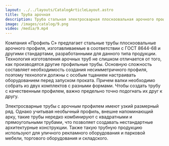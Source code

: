 ```yaml
---
layout: ../../layouts/CatalogArticleLayout.astro
title: Труба арочная
description: Труба стальная электросварная плоскоовальная арочного профиля (ТИП В)
image: /images/catalog/9.png
video: /media/9.mp4
---
```


Компания «Профиль С» предлагает стальные трубы плоскоовальные арочного профиля, изготавливаемые в соответствии с ГОСТ 8644-68 и другими стандартами, разработанными для данного типа продукции. Технология изготовления арочных труб не слишком отличается от того, как производятся другие профильные трубы. Основную сложность составляет необходимость создания несимметричного профиля, поэтому технологи должны с особым тщанием настраивать оборудованием перед запуском проката. Причем валки необходимо собрать из двух комплектов с разными формами. Чтобы создать трубу с качественным профилем, важно предельно точно подогнать их друг к другу.

Электросварные трубы с арочным профилем имеют узкий размерный ряд. Однако учитывая необычный профиль, внешне напоминающий арку, такие трубы нередко комбинируют с квадратными и прямоугольными трубами, что позволяет создавать нестандартные архитектурные конструкции. Также такую трубную продукцию используют для уличного рекламного оборудования и парковой мебели, торгового оборудования и складского.
